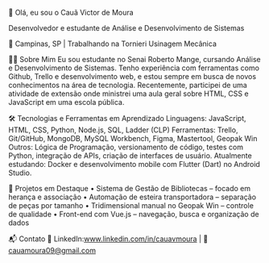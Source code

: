 👋 Olá, eu sou o Cauã Victor de Moura

Desenvolvedor e estudante de Análise e Desenvolvimento de Sistemas 

📍 Campinas, SP | Trabalhando na Tornieri Usinagem Mecânica

👨‍💻 Sobre Mim Eu sou estudante no Senai Roberto Mange, cursando Análise e Desenvolvimento de Sistemas. Tenho experiência com ferramentas como Github, Trello e desenvolvimento web, e estou sempre em busca de novos conhecimentos na área de tecnologia. Recentemente, participei de uma atividade de extensão onde ministrei uma aula geral sobre HTML, CSS e JavaScript em uma escola pública.

🛠️ Tecnologias e Ferramentas em Aprendizado
Linguagens: JavaScript, HTML, CSS, Python, Node.js, SQL, Ladder (CLP)
Ferramentas: Trello, Git/GitHub, MongoDB, MySQL Workbench, Figma, Mastertool, Geopak Win
Outros: Lógica de Programação, versionamento de código, testes com Python, integração de APIs, criação de interfaces de usuário.
Atualmente estudando: Docker e desenvolvimento mobile com Flutter (Dart) no Android Studio.

🚀 Projetos em Destaque
• Sistema de Gestão de Bibliotecas – focado em herança e associação
• Automação de esteira transportadora – separação de peças por tamanho
• Tridimensional manual no Geopak Win – controle de qualidade
• Front-end com Vue.js – navegação, busca e organização de dados

📬 Contato
🔗 LinkedIn:www.linkedin.com/in/cauavmoura | 📧 cauamoura09@gmail.com
